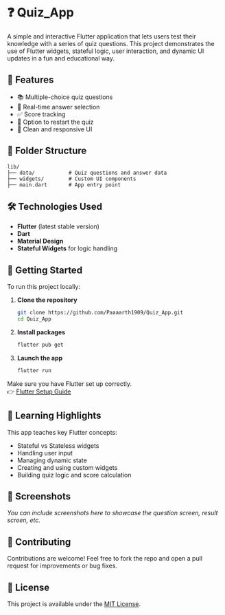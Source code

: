 # ❓ Quiz_App

A simple and interactive Flutter application that lets users test their knowledge with a series of quiz questions. This project demonstrates the use of Flutter widgets, stateful logic, user interaction, and dynamic UI updates in a fun and educational way.

## 🚀 Features

- 📚 Multiple-choice quiz questions
- 🧠 Real-time answer selection
- ✅ Score tracking
- 🔁 Option to restart the quiz
- 📱 Clean and responsive UI

## 📂 Folder Structure

```
lib/
├── data/           # Quiz questions and answer data
├── widgets/        # Custom UI components
├── main.dart       # App entry point
```

## 🛠️ Technologies Used

- **Flutter** (latest stable version)
- **Dart**
- **Material Design**
- **Stateful Widgets** for logic handling

## 📲 Getting Started

To run this project locally:

1. **Clone the repository**
   ```bash
   git clone https://github.com/Paaaarth1909/Quiz_App.git
   cd Quiz_App
   ```

2. **Install packages**
   ```bash
   flutter pub get
   ```

3. **Launch the app**
   ```bash
   flutter run
   ```

Make sure you have Flutter set up correctly.  
👉 [Flutter Setup Guide](https://flutter.dev/docs/get-started/install)

## 🎯 Learning Highlights

This app teaches key Flutter concepts:

- Stateful vs Stateless widgets  
- Handling user input  
- Managing dynamic state  
- Creating and using custom widgets  
- Building quiz logic and score calculation  

## 📸 Screenshots

_You can include screenshots here to showcase the question screen, result screen, etc._

## 🤝 Contributing

Contributions are welcome! Feel free to fork the repo and open a pull request for improvements or bug fixes.

## 📃 License

This project is available under the [MIT License](LICENSE).
